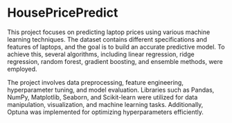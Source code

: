 # HousePricePredict
This project focuses on predicting laptop prices using various machine learning techniques. The dataset contains different specifications and features of laptops, and the goal is to build an accurate predictive model. To achieve this, several algorithms, including linear regression, ridge regression, random forest, gradient boosting, and ensemble methods, were employed.

The project involves data preprocessing, feature engineering, hyperparameter tuning, and model evaluation. Libraries such as Pandas, NumPy, Matplotlib, Seaborn, and Scikit-learn were utilized for data manipulation, visualization, and machine learning tasks. Additionally, Optuna was implemented for optimizing hyperparameters efficiently.
